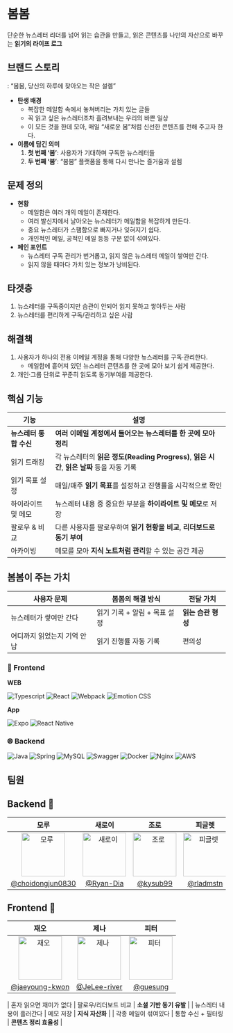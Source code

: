 # 봄봄
단순한 뉴스레터 리더를 넘어 읽는 습관을 만들고, 읽은 콘텐츠를 나만의 자산으로 바꾸는 **읽기의 라이프 로그**

## 브랜드 스토리


: “봄봄, 당신의 하루에 찾아오는 작은 설렘”

- **탄생 배경**
    - 복잡한 메일함 속에서 놓쳐버리는 가치 있는 글들
    - 꼭 읽고 싶은 뉴스레터조차 흘려보내는 우리의 바쁜 일상
    - 이 모든 것을 한데 모아, 매일 “새로운 봄”처럼 신선한 콘텐츠를 전해 주고자 한다.
- **이름에 담긴 의미**
    1. **첫 번째 ‘봄’**: 사용자가 기대하며 구독한 뉴스레터들
    2. **두 번째 ‘봄’**: “봄봄” 플랫폼을 통해 다시 만나는 즐거움과 설렘

## 문제 정의

- **현황**
    - 메일함은 여러 개의 메일이 존재한다.
    - 여러 발신지에서 날아오는 뉴스레터가 메일함을 복잡하게 만든다.
    - 중요 뉴스레터가 스팸함으로 빠지거나 잊혀지기 쉽다.
    - 개인적인 메일, 공적인 메일 등등 구분 없이 섞여있다.
- **페인 포인트**
    - 뉴스레터 구독 관리가 번거롭고, 읽지 않은 뉴스레터 메일이 쌓여만 간다.
    - 읽지 않을 때마다 가치 있는 정보가 낭비된다.

## 타겟층

1. 뉴스레터를 구독중이지만 습관이 안되어 읽지 못하고 쌓아두는 사람
2. 뉴스레터를 편리하게 구독/관리하고 싶은 사람

## 해결책

1. 사용자가 하나의 전용 이메일 계정을 통해 다양한 뉴스레터를 구독·관리한다.
    - 메일함에 흩어져 있던 뉴스레터 콘텐츠를 한 곳에 모아 보기 쉽게 제공한다.
2. 개인·그룹 단위로 꾸준히 읽도록 동기부여를 제공한다.

## 핵심 기능

| **기능** | **설명** |
| --- | --- |
| **뉴스레터 통합 수신** | **여러 이메일 계정에서 들어오는 뉴스레터를 한 곳에 모아 정리** |
| 읽기 트래킹 | 각 뉴스레터의 **읽은 정도(Reading Progress)**, **읽은 시간**, **읽은 날짜** 등을 자동 기록 |
| 읽기 목표 설정 | 매일/매주 **읽기 목표**를 설정하고 진행률을 시각적으로 확인 |
| 하이라이트 및 메모 | 뉴스레터 내용 중 중요한 부분을 **하이라이트 및 메모**로 저장 |
| 팔로우 & 비교 | 다른 사용자를 팔로우하여 **읽기 현황을 비교**, **리더보드로 동기 부여** |
| 아카이빙 | 메모를 모아 **지식 노트처럼 관리**할 수 있는 공간 제공 |

## **봄봄이 주는 가치**

| **사용자 문제** | **봄봄의 해결 방식** | **전달 가치** |
| --- | --- | --- |
| 뉴스레터가 쌓여만 간다 | 읽기 기록 + 알림 + 목표 설정 | **읽는 습관 형성** |
| 어디까지 읽었는지 기억 안 남 | 읽기 진행률 자동 기록 | 편의성 |

### 🎨 Frontend 

**WEB**

![Typescript](https://img.shields.io/badge/typescript-%233178C6.svg?style=for-the-badge&logo=typescript&logoColor=white)
![React](https://img.shields.io/badge/react-%23333333.svg?style=for-the-badge&logo=react&logoColor=#61DAFB)
![Webpack](https://img.shields.io/badge/webpack-%238DD6F9.svg?style=for-the-badge&logo=webpack&logoColor=000)
![Emotion CSS](https://img.shields.io/badge/Emotion-%23F786AD.svg?style=for-the-badge&logo=styledcomponents&logoColor=white)

**App**

![Expo](https://img.shields.io/badge/Expo-000000?style=for-the-badge&logo=Expo&logoColor=white)
![React Native](https://img.shields.io/badge/React%20Native-61DAFB?style=for-the-badge&logo=React&logoColor=black)

### 🌐 Backend

![Java](https://img.shields.io/badge/java-%23ED8B00.svg?style=for-the-badge&logo=openjdk&logoColor=white)
![Spring](https://img.shields.io/badge/spring-%236DB33F.svg?style=for-the-badge&logo=spring&logoColor=white)
![MySQL](https://img.shields.io/badge/mysql-4479A1.svg?style=for-the-badge&logo=mysql&logoColor=white)
![Swagger](https://img.shields.io/badge/-Swagger-%23Clojure?style=for-the-badge&logo=swagger&logoColor=white)
![Docker](https://img.shields.io/badge/docker-%230db7ed.svg?style=for-the-badge&logo=docker&logoColor=white)
![Nginx](https://img.shields.io/badge/nginx-%23009639.svg?style=for-the-badge&logo=nginx&logoColor=white)
![AWS](https://img.shields.io/badge/amazonaws-232F3E?style=for-the-badge&logo=amazonaws&logoColor=white)

## 팀원
## Backend 🔧

| 모루 | 새로이 | 조로 | 피글렛 |
|:-------:|:------:|:--------:|:--------:|
| <img src="https://avatars.githubusercontent.com/u/58469870?v=4" alt="모루" style="width:100px;height:100px;object-fit:cover;" /> | <img src="https://avatars.githubusercontent.com/u/76567238?v=4" alt="새로이" style="width:100px;height:100px;object-fit:cover;" /> | <img src="https://avatars.githubusercontent.com/u/115832836?v=4" alt="조로" style="width:100px;height:100px;object-fit:cover;" /> | <img src="https://avatars.githubusercontent.com/u/88280787?v=4" alt="피글렛" style="width:100px;height:100px;object-fit:cover;" /> |
| [@choidongjun0830](https://github.com/Choidongjun0830) | [@Ryan-Dia](https://github.com/Ryan-Dia) | [@kysub99](https://github.com/kysub99) | [@rladmstn](https://github.com/rladmstn) |

## Frontend 🎨

| 재오 | 제나 | 피터 |
|:--------:|:------:|:------:|
| <img src="https://avatars.githubusercontent.com/u/61729032?v=4" alt="재오" style="width:100px;height:100px;object-fit:cover;" /> | <img src="https://avatars.githubusercontent.com/u/106021313?v=4" alt="제나" style="width:100px;height:100px;object-fit:cover;" /> | <img src="https://avatars.githubusercontent.com/u/62178788?v=4" alt="피터" style="width:100px;height:100px;object-fit:cover;" /> |
| [@jaeyoung-kwon](https://github.com/jaeyoung-kwon) | [@JeLee-river](https://github.com/JeLee-river) | [@guesung](https://github.com/guesung) |

| 혼자 읽으면 재미가 없다 | 팔로우/리더보드 비교 | **소셜 기반 동기 유발** |
| 뉴스레터 내용이 흘러간다 | 메모 저장 | **지식 자산화** |
| 각종 메일이 섞여있다 | 통합 수신 + 필터링 | **콘텐츠 정리 효율성** |
